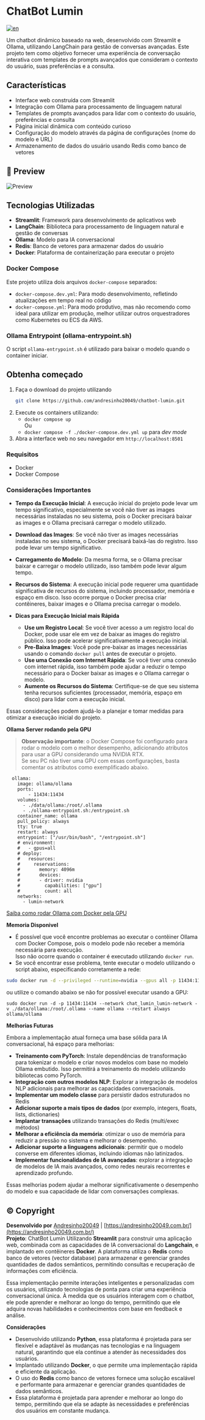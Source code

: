 # ChatBot Lumin 
[![en](https://img.shields.io/badge/lang-en-blue.svg)](https://github.com/andresinho20049/chatbot-lumin/blob/main/README.md)

Um chatbot dinâmico baseado na web, desenvolvido com Streamlit e Ollama, utilizando LangChain para gestão de conversas avançadas. Este projeto tem como objetivo fornecer uma experiência de conversação interativa com templates de prompts avançados que consideram o contexto do usuário, suas preferências e a consulta.

## Características
* Interface web construída com Streamlit
* Integração com Ollama para processamento de linguagem natural
* Templates de prompts avançados para lidar com o contexto do usuário, preferências e consulta
* Página inicial dinâmica com conteúdo curioso
* Configuração do modelo através da página de configurações (nome do modelo e URL)
* Armazenamento de dados do usuário usando Redis como banco de vetores

## :movie_camera: Preview
![Preview](https://github.com/andresinho20049/chatbot-lumin/blob/main/public/preview.gif)

## Tecnologias Utilizadas
* **Streamlit**: Framework para desenvolvimento de aplicativos web
* **LangChain**: Biblioteca para processamento de linguagem natural e gestão de conversas
* **Ollama**: Modelo para IA conversacional
* **Redis**: Banco de vetores para armazenar dados do usuário
* **Docker**: Plataforma de containerização para executar o projeto

### Docker Compose
Este projeto utiliza dois arquivos `docker-compose` separados:

* `docker-compose.dev.yml`: Para modo desenvolvimento, refletindo atualizações em tempo real no código
* `docker-compose.yml`: Para modo produtivo, mas não recomendo como ideal para utilizar em produção, melhor utilizar outros orquestradores como Kubernetes ou ECS da AWS.

### Ollama Entrypoint (ollama-entrypoint.sh)
O script `ollama-entrypoint.sh` é utilizado para baixar o modelo quando o container iniciar.

## Obtenha começado
1. Faça o download do projeto utilizando 
    ```sh
    git clone https://github.com/andresinho20049/chatbot-lumin.git
    ```
2. Execute os containers utilizando: 
    * `docker compose up` \
    Ou 
    * `docker compose -f ./docker-compose.dev.yml up` para _dev mode_
3. Abra a interface web no seu navegador em `http://localhost:8501`

### Requisitos
* Docker
* Docker Compose

### Considerações Importantes
* **Tempo da Execução Inicial**: A execução inicial do projeto pode levar um tempo significativo, especialmente se você não tiver as images necessárias instaladas no seu sistema, pois o Docker precisará baixar as images e o Ollama precisará carregar o modelo utilizado.
* **Download das Images**: Se você não tiver as images necessárias instaladas no seu sistema, o Docker precisará baixá-las do registro. Isso pode levar um tempo significativo.
* **Carregamento do Modelo**: Da mesma forma, se o Ollama precisar baixar e carregar o modelo utilizado, isso também pode levar algum tempo.
* **Recursos do Sistema**: A execução inicial pode requerer uma quantidade significativa de recursos do sistema, incluindo processador, memória e espaço em disco. Isso ocorre porque o Docker precisa criar contêineres, baixar images e o Ollama precisa carregar o modelo.

* **Dicas para Execução Inicial mais Rápida**

    * **Use um Registro Local**: Se você tiver acesso a um registro local do Docker, pode usar ele em vez de baixar as images do registro público. Isso pode acelerar significativamente a execução inicial.
    * **Pre-Baixa Images**: Você pode pre-baixar as images necessárias usando o comando `docker pull` antes de executar o projeto.
    * **Use uma Conexão com Internet Rápida**: Se você tiver uma conexão com internet rápida, isso também pode ajudar a reduzir o tempo necessário para o Docker baixar as images e o Ollama carregar o modelo.
    * **Aumente os Recursos do Sistema**: Certifique-se de que seu sistema tenha recursos suficientes (processador, memória, espaço em disco) para lidar com a execução inicial.

Essas considerações podem ajudá-lo a planejar e tomar medidas para otimizar a execução inicial do projeto.

**Ollama Server rodando pela GPU**
> **Observação importante**: o Docker Compose foi configurado para rodar o modelo com o melhor desempenho, adicionando atributos para usar a GPU considerando uma NVIDIA RTX. \
Se seu PC não tiver uma GPU com essas configurações, basta comentar os atributos como exemplificado abaixo.

```docker
  ollama:
    image: ollama/ollama
    ports:
        - 11434:11434
    volumes:
      - ./data/ollama:/root/.ollama
      - ./ollama-entrypoint.sh:/entrypoint.sh
    container_name: ollama
    pull_policy: always
    tty: true
    restart: always
    entrypoint: ["/usr/bin/bash", "/entrypoint.sh"]
    # environment:
    #   - gpus=all
    # deploy:
    #   resources:
    #     reservations:
    #       memory: 4096m
    #       devices:
    #       - driver: nvidia
    #         capabilities: ["gpu"]
    #         count: all
    networks:
      - lumin-network
```

[Saiba como rodar Ollama com Docker pela GPU](https://github.com/ollama/ollama/blob/main/docs/docker.md)

**Memoria Disponivel**

* É possível que você encontre problemas ao executar o contêiner Ollama com Docker Compose, pois o modelo pode não receber a memória necessária para execução. \
Isso não ocorre quando o container é executado utilizando `docker run`.
* Se você encontrar esse problema, tente executar o modelo utilizando o script abaixo, especificando corretamente a rede:
```sh
sudo docker run -d --privileged --runtime=nvidia --gpus all -p 11434:11434 --network chat_lumin_lumin-network -v ./data/ollama:/root/.ollama --name ollama --restart always ollama/ollama
```
ou utilize o comando abaixo se não for possível executar usando a GPU:
```
sudo docker run -d -p 11434:11434 --network chat_lumin_lumin-network -v ./data/ollama:/root/.ollama --name ollama --restart always ollama/ollama
```

**Melhorias Futuras**

Embora a implementação atual forneça uma base sólida para IA conversacional, há espaço para melhorias:

* **Treinamento com PyTorch**: Instale dependências de transformação para tokenizar o modelo e criar novos modelos com base no modelo Ollama embutido. Isso permitirá a treinamento do modelo utilizando bibliotecas como PyTorch.
* **Integração com outros modelos NLP**: Explorar a integração de modelos NLP adicionais para melhorar as capacidades conversacionais.
* **Implementar um modelo classe** para persistir dados estruturados no Redis
* **Adicionar suporte a mais tipos de dados** (por exemplo, integers, floats, lists, dictionaries)
* **Implantar transações** utilizando transações do Redis (multi/exec métodos)
* **Melhorar a eficiência da memória**: otimizar o uso de memória para reduzir a pressão no sistema e melhorar o desempenho.
* **Adicionar suporte a linguagens adicionais**: permitir que o modelo converse em diferentes idiomas, incluindo idiomas não latinizados.
* **Implementar funcionalidades de IA avançadas**: explorar a integração de modelos de IA mais avançados, como redes neurais recorrentes e aprendizado profundo.

Essas melhorias podem ajudar a melhorar significativamente o desempenho do modelo e sua capacidade de lidar com conversações complexas.

## :copyright: Copyright
**Desenvolvido por** [Andresinho20049](https://andresinho20049.com.br/) | [https://andresinho20049.com.br/](https://andresinho20049.com.br/) \
**Projeto**: ChatBot Lumin
Utilizando **Streamlit** para construir uma aplicação web, combinada com as capacidades de IA conversacional do **Langchain**, e implantado em contêineres **Docker**. A plataforma utiliza o **Redis** como banco de vetores (vector database) para armazenar e gerenciar grandes quantidades de dados semânticos, permitindo consultas e recuperação de informações com eficiência.

Essa implementação permite interações inteligentes e personalizadas com os usuários, utilizando tecnologias de ponta para criar uma experiência conversacional única. À medida que os usuários interagem com o chatbot, ele pode aprender e melhorar ao longo do tempo, permitindo que ele adquira novas habilidades e conhecimentos com base em feedback e análise.

**Considerações**
* Desenvolvido utilizando **Python**, essa plataforma é projetada para ser flexível e adaptável às mudanças nas tecnologias e na linguagem natural, garantindo que ela continue a atender às necessidades dos usuários.
* Implantado utilizando **Docker**, o que permite uma implementação rápida e eficiente da aplicação.
* O uso do **Redis** como banco de vetores fornece uma solução escalável e performante para armazenar e gerenciar grandes quantidades de dados semânticos.
* Essa plataforma é projetada para aprender e melhorar ao longo do tempo, permitindo que ela se adapte às necessidades e preferências dos usuários em constante mudança.